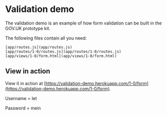 # Validation demo

The validation demo is an example of how form validation can be built in the GOV.UK prototype kit.

The following files contain all you need:

```
[app/routes.js](app/routes.js)
[app/routes/1-0/routes.js](app/routes/1-0/routes.js)
[app/views/1-0/form.html](app/views/1-0/form.html)
```

## View in action

View it in action at [https://validation-demo.herokuapp.com/1-0/form](https://validation-demo.herokuapp.com/1-0/form).

Username = let

Password = mein